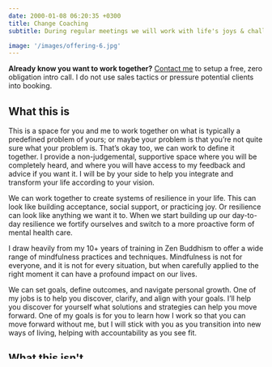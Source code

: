 ```yaml
---
date: 2000-01-08 06:20:35 +0300
title: Change Coaching
subtitle: During regular meetings we will work with life's joys & challenges together

image: '/images/offering-6.jpg'
---
```


**Already know you want to work together?** [Contact me](/contact) to setup a free, zero obligation intro call. I do not use sales tactics or pressure potential clients into booking.


## What this is

This is a space for you and me to work together on what is typically a predefined problem of yours; or maybe your problem is that you’re not quite sure what your problem is. That’s okay too, we can work to define it together. I provide a non-judgemental, supportive space where you will be completely heard, and where you will have access to my feedback and advice if you want it. I will be by your side to help you integrate and transform your life according to your vision. 

We can work together to create systems of resilience in your life. This can look like building acceptance, social support, or practicing joy. Or resilience can look like anything we want it to. When we start building up our day-to-day resilience we fortify ourselves and switch to a more proactive form of mental health care.

I draw heavily from my 10+ years of training in Zen Buddhism to offer a wide range of mindfulness practices and techniques. Mindfulness is not for everyone, and it is not for every situation, but when carefully applied to the right moment it can have a profound impact on our lives.

We can set goals, define outcomes, and navigate personal growth. One of my jobs is to help you discover, clarify, and align with your goals. I’ll help you discover for yourself what solutions and strategies can help you move forward. One of my goals is for you to  learn how I work so that you can move forward without me, but  I will stick with you as you transition into new ways of living, helping with accountability as you see fit.


## What this isn't

I do not provide medical advice, diagnoses, cures, treatments, or therapy. While sometimes past traumas may come up in our work, it cannot be our explicit focus. Some clients find that focusing on new attitudes for the present may help them recontextualize the past. We will use the past to help us understand the present, but the past cannot be our focus beyond contextualizing the now. 


## Fees

Takes a look at the [fee structure page here](/fees).


## Ready to get started?

[Contact me](/contact) to setup a free, zero obligation intro call. I do not use sales tactics or pressure potential clients into booking.












